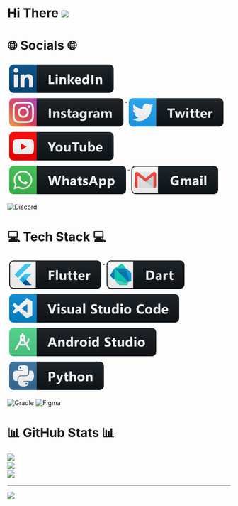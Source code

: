 # Hi There <img src="https://img.icons8.com/color/48/null/man-raising-hand-icon.png"/>

# 🌐 Socials 🌐

<p align="left">
  <a href="https://www.linkedin.com/in/parasshenmare">
    <img src="https://github.com/MikeCodesDotNET/ColoredBadges/raw/master/svg/social/linkedin.svg" alt="linkedin" style="vertical-align:top; margin:6px 4px">
  </a>
  <a href="https://www.instagram.com/paras_shenmare">
    <img src="https://github.com/MikeCodesDotNET/ColoredBadges/raw/master/svg/social/instagram.svg" alt="instagram" style="vertical-align:top; margin:6px 4px">
  </a>
  <a href="https://twitter.com/paras_shenmare">
    <img src="https://github.com/MikeCodesDotNET/ColoredBadges/raw/master/svg/social/twitter.svg" alt="twitter" style="vertical-align:top; margin:6px 4px">
  </a>
  <a href="https://www.youtube.com/@parasshenmare">
    <img src="https://github.com/MikeCodesDotNET/ColoredBadges/raw/master/svg/streaming/youtube.svg" alt="youtube" style="vertical-align:top; margin:6px 4px">
  </a>
  <a href="https://wa.me/918830620995">
    <img src="https://github.com/MikeCodesDotNET/ColoredBadges/raw/master/svg/social/whatsapp.svg" alt="whatsapp" style="vertical-align:top; margin:6px 4px">
  </a>
  <a href="https://mail.google.com/mail/?view=cm&source=mailto&to=shenmarparas@gmail.com">
    <img src="https://github.com/MikeCodesDotNET/ColoredBadges/raw/master/svg/social/gmail.svg" alt="gmail" style="vertical-align:top; margin:6px 4px">
  </a>
</p>

[![Discord](https://img.shields.io/badge/Discord-%237289DA.svg?logo=discord&logoColor=white)](https://discord.gg/YKjrPUU3)

# 💻 Tech Stack 💻
<p align="left">
  <a href="#">
    <img src="https://github.com/MikeCodesDotNET/ColoredBadges/raw/master/svg/dev/frameworks/flutter.svg" alt="flutter" style="vertical-align:top; margin:6px 4px">
  </a>
  <a href="#">
    <img src="https://github.com/MikeCodesDotNET/ColoredBadges/raw/master/svg/dev/languages/dart_colour.svg" alt="dart_colour" style="vertical-align:top; margin:6px 4px">
  </a>
  <a href="#">
    <img src="https://github.com/MikeCodesDotNET/ColoredBadges/raw/master/svg/dev/tools/visualstudio_code.svg" alt="visualstudio_code" style="vertical-align:top; margin:6px 4px">
  </a>
  <a href="#">
    <img src="https://github.com/MikeCodesDotNET/ColoredBadges/raw/master/svg/dev/tools/android_studio.svg" alt="android_studio" style="vertical-align:top; margin:6px 4px">
  </a>
  <a href="#">
    <img src="https://github.com/MikeCodesDotNET/ColoredBadges/raw/master/svg/dev/languages/python.svg" alt="python" style="vertical-align:top; margin:6px 4px">
  </a>
</p>

![Gradle](https://img.shields.io/badge/Gradle-02303A.svg?style=for-the-badge&logo=Gradle&logoColor=white)
![Figma](https://img.shields.io/badge/figma-%23F24E1E.svg?style=for-the-badge&logo=figma&logoColor=white)
  

# 📊 GitHub Stats 📊
![](https://github-readme-stats.vercel.app/api?username=shenmareparas&theme=dark&hide_border=false&include_all_commits=true&count_private=true)<br/>
![](https://github-readme-streak-stats.herokuapp.com/?user=shenmareparas&theme=dark&hide_border=false)<br/>
![](https://github-readme-stats.vercel.app/api/top-langs/?username=shenmareparas&theme=dark&hide_border=false&include_all_commits=true&count_private=true&layout=compact)

---
[![](https://visitcount.itsvg.in/api?id=shenmareparas&icon=0&color=0)](https://visitcount.itsvg.in)

<!-- Proudly created with GPRM ( https://gprm.itsvg.in ) -->

